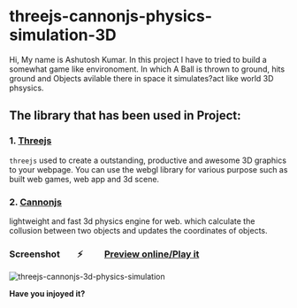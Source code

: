 # threejs-cannonjs-physics-simulation-3D

Hi, My name is Ashutosh Kumar. In this project I have to tried to build a somewhat game like environoment. In which A Ball is thrown to ground, hits ground and Objects avilable there in space it simulates?act like world 3D phsysics.

## The library that has been used in Project:
 ### 1. [Threejs](https://threejs.org)
 `threejs` used to create a outstanding, productive and awesome 3D graphics to your webpage. You can use the webgl library for various purpose such as built web games, web app and 3d scene.
 
 ### 2. [Cannonjs](https://schteppe.github.io/cannon.js/)
 lightweight and fast 3d physics engine for web. which calculate the collusion between two objects and updates the coordinates of objects.
 

### Screenshot        ⚡          **[Preview online/Play it](https://ashutokum.github.io/threejs-cannonjs-physics-simulation-3D/)**

![threejs-cannonjs-3d-physics-simulation](https://astokum.github.io/threejs-cannonjs-physics-simulation-3D/Screenshot%202022-02-12%20070734.png?raw=true)



**Have you injoyed it?**

